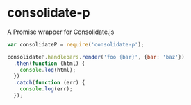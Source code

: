 # consolidate-p
A Promise wrapper for Consolidate.js

```javascript
var consolidateP = require('consolidate-p');

consolidateP.handlebars.render('foo {bar}', {bar: 'baz'})
  .then(function (html) {
    console.log(html);
  })
  .catch(function (err) {
    console.log(err);
  });
```
